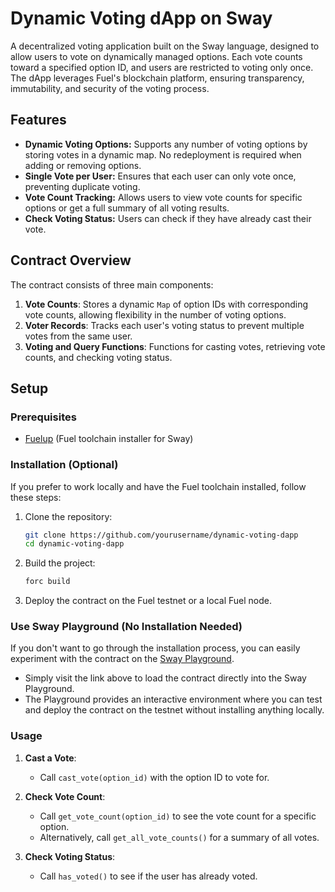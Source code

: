 

# Dynamic Voting dApp on Sway

A decentralized voting application built on the Sway language, designed to allow users to vote on dynamically managed options. Each vote counts toward a specified option ID, and users are restricted to voting only once. The dApp leverages Fuel's blockchain platform, ensuring transparency, immutability, and security of the voting process.

## Features

- **Dynamic Voting Options:** Supports any number of voting options by storing votes in a dynamic map. No redeployment is required when adding or removing options.
- **Single Vote per User:** Ensures that each user can only vote once, preventing duplicate voting.
- **Vote Count Tracking:** Allows users to view vote counts for specific options or get a full summary of all voting results.
- **Check Voting Status:** Users can check if they have already cast their vote.

## Contract Overview

The contract consists of three main components:

1. **Vote Counts**: Stores a dynamic `Map` of option IDs with corresponding vote counts, allowing flexibility in the number of voting options.
2. **Voter Records**: Tracks each user's voting status to prevent multiple votes from the same user.
3. **Voting and Query Functions**: Functions for casting votes, retrieving vote counts, and checking voting status.

## Setup

### Prerequisites

- [Fuelup](https://github.com/FuelLabs/fuelup) (Fuel toolchain installer for Sway)

### Installation (Optional)

If you prefer to work locally and have the Fuel toolchain installed, follow these steps:

1. Clone the repository:
   ```bash
   git clone https://github.com/yourusername/dynamic-voting-dapp
   cd dynamic-voting-dapp
   ```

2. Build the project:
   ```bash
   forc build
   ```

3. Deploy the contract on the Fuel testnet or a local Fuel node.

### Use Sway Playground (No Installation Needed)

If you don't want to go through the installation process, you can easily experiment with the contract on the [Sway Playground](https://www.sway-playground.org/?toolchain=testnet&transpile=false&gist=7db9cf9a6f2afcbdd1b194d67a5f6c5d).

- Simply visit the link above to load the contract directly into the Sway Playground.
- The Playground provides an interactive environment where you can test and deploy the contract on the testnet without installing anything locally.

### Usage

1. **Cast a Vote**:
   - Call `cast_vote(option_id)` with the option ID to vote for.

2. **Check Vote Count**:
   - Call `get_vote_count(option_id)` to see the vote count for a specific option.
   - Alternatively, call `get_all_vote_counts()` for a summary of all votes.

3. **Check Voting Status**:
   - Call `has_voted()` to see if the user has already voted.
